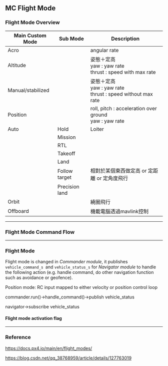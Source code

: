 ## MC Flight Mode

### Flight Mode Overview

| Main Custom Mode  | Sub Mode       | Description                                                  |
| ----------------- | -------------- | ------------------------------------------------------------ |
| Acro              |                | angular rate                                                 |
| Altitude          |                | 姿態＋定高<br />yaw : yaw rate<br />thrust : speed with max rate |
| Manual/stabilized |                | 姿態＋定高<br />yaw : yaw rate<br />thrust : speed without max rate |
| Position          |                | roll, pitch : acceleration over ground<br />yaw : yaw rate   |
| Auto              | Hold           | Loiter                                                       |
|                   | Mission        |                                                              |
|                   | RTL            |                                                              |
|                   | Takeoff        |                                                              |
|                   | Land           |                                                              |
|                   | Follow target  | 相對於某個東西做定高 or 定距離 or 定角度飛行                 |
|                   | Precision land |                                                              |
| Orbit             |                | 繞圈飛行                                                     |
| Offboard          |                | 機載電腦透過mavlink控制                                      |

---

### Flight Mode Command Flow

---

### Flight Mode

Flight mode is changed in *Commander module*, it publishes `vehicle_command_s `and `vehicle_status_s` for *Navigator module* to handle the following action (e.g. handle command, do other navigation function such as avoidance or geofence).

Position mode: RC input mapped to either velocity or position control loop

commander.run()->handle_command()->publish vehicle_status

navigator->subscribe vehicle_status

#### Flight mode activation flag



---

### Reference

https://docs.px4.io/main/en/flight_modes/

https://blog.csdn.net/qq_38768959/article/details/127763019

